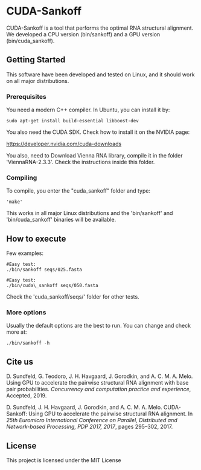 # CUDA-Sankoff

CUDA-Sankoff is a tool that performs the optimal RNA structural alignment. We developed a CPU version (bin/sankoff) and a GPU version (bin/cuda\_sankoff).

## Getting Started

This software have been developed and tested on Linux, and it should work on all major distributions.

### Prerequisites

You need a modern C++ compiler. In Ubuntu, you can install it by:

```
sudo apt-get install build-essential libboost-dev
```

You also need the CUDA SDK. Check how to install it on the NVIDIA page:

https://developer.nvidia.com/cuda-downloads

You also, need to Download Vienna RNA library, compile it in the folder 'ViennaRNA-2.3.3'. Check the instructions inside this folder.

### Compiling

To compile, you enter the "cuda\_sankoff" folder and type:

```
'make'
```

This works in all major Linux distributions and the 'bin/sankoff' and 'bin/cuda\_sankoff' binaries will be available.

## How to execute

Few examples:
```
#Easy test:
./bin/sankoff seqs/025.fasta

#Easy test:
./bin/cuda\_sankoff seqs/050.fasta
```

Check the 'cuda\_sankoff/seqs/' folder for other tests.

### More options

Usually the default options are the best to run. You can change and check more at:

```
./bin/sankoff -h
```

## Cite us
D. Sundfeld, G. Teodoro, J. H. Havgaard, J. Gorodkin, and A. C. M. A. Melo. Using GPU to accelerate the pairwise structural RNA alignment with base pair probabilities. *Concurrency and computation practice and experience*, Accepted, 2019. 

D. Sundfeld, J. H. Havgaard, J. Gorodkin, and A. C. M. A. Melo. CUDA-Sankoff: Using GPU to accelerate the pairwise structural RNA alignment. In *25th Euromicro International Conference on Parallel, Distributed and Network-based Processing, PDP 2017, 2017*, pages 295–302, 2017. 

## License

This project is licensed under the MIT License
